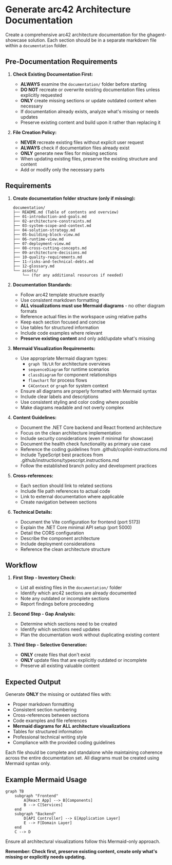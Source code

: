 # Generate arc42 Architecture Documentation

Create a comprehensive arc42 architecture documentation for the 
ghagent-showcase solution. Each section should be in a separate markdown file 
within a `documentation` folder.

## Pre-Documentation Requirements

1. **Check Existing Documentation First:**
   - **ALWAYS** examine the `documentation/` folder before starting
   - **DO NOT** recreate or overwrite existing documentation files unless 
     explicitly requested
   - **ONLY** create missing sections or update outdated content when necessary
   - If documentation already exists, analyze what's missing or needs updates
   - Preserve existing content and build upon it rather than replacing it

2. **File Creation Policy:**
   - **NEVER** recreate existing files without explicit user request
   - **ALWAYS** check if documentation files already exist
   - **ONLY** generate new files for missing sections
   - When updating existing files, preserve the existing structure and content
   - Add or modify only the necessary parts

## Requirements

1. **Create documentation folder structure (only if missing):**

   ```text
   documentation/
   ├── README.md (Table of contents and overview)
   ├── 01-introduction-and-goals.md
   ├── 02-architecture-constraints.md
   ├── 03-system-scope-and-context.md
   ├── 04-solution-strategy.md
   ├── 05-building-block-view.md
   ├── 06-runtime-view.md
   ├── 07-deployment-view.md
   ├── 08-cross-cutting-concepts.md
   ├── 09-architecture-decisions.md
   ├── 10-quality-requirements.md
   ├── 11-risks-and-technical-debts.md
   ├── 12-glossary.md
   └── assets/
       └── (for any additional resources if needed)
   ```

2. **Documentation Standards:**
   - Follow arc42 template structure exactly
   - Use consistent markdown formatting
   - **ALL visualizations must use Mermaid diagrams** - no other diagram formats
   - Reference actual files in the workspace using relative paths
   - Keep each section focused and concise
   - Use tables for structured information
   - Include code examples where relevant
   - **Preserve existing content** and only add/update what's missing

3. **Mermaid Visualization Requirements:**
   - Use appropriate Mermaid diagram types:
     - `graph TB/LR` for architecture overviews
     - `sequenceDiagram` for runtime scenarios
     - `classDiagram` for component relationships
     - `flowchart` for process flows
     - `C4Context` or `graph` for system context
   - Ensure all diagrams are properly formatted with Mermaid syntax
   - Include clear labels and descriptions
   - Use consistent styling and color coding where possible
   - Make diagrams readable and not overly complex

4. **Content Guidelines:**
   - Document the .NET Core backend and React frontend architecture
   - Focus on the clean architecture implementation
   - Include security considerations (even if minimal for showcase)
   - Document the health check functionality as primary use case
   - Reference the coding guidelines from .github/copilot-instructions.md
   - Include TypeScript best practices from .github/instructions/typescript.instructions.md
   - Follow the established branch policy and development practices

5. **Cross-references:**
   - Each section should link to related sections
   - Include file path references to actual code
   - Link to external documentation where applicable
   - Create navigation between sections

6. **Technical Details:**
   - Document the Vite configuration for frontend (port 5173)
   - Explain the .NET Core minimal API setup (port 5000)
   - Detail the CORS configuration
   - Describe the component architecture
   - Include deployment considerations
   - Reference the clean architecture structure

## Workflow

1. **First Step - Inventory Check:**
   - List all existing files in the `documentation/` folder
   - Identify which arc42 sections are already documented
   - Note any outdated or incomplete sections
   - Report findings before proceeding

2. **Second Step - Gap Analysis:**
   - Determine which sections need to be created
   - Identify which sections need updates
   - Plan the documentation work without duplicating existing content

3. **Third Step - Selective Generation:**
   - **ONLY** create files that don't exist
   - **ONLY** update files that are explicitly outdated or incomplete
   - Preserve all existing valuable content

## Expected Output

Generate **ONLY** the missing or outdated files with:

- Proper markdown formatting
- Consistent section numbering
- Cross-references between sections
- Code examples and file references
- **Mermaid diagrams for ALL architecture visualizations**
- Tables for structured information
- Professional technical writing style
- Compliance with the provided coding guidelines

Each file should be complete and standalone while maintaining coherence across 
the entire documentation set. All diagrams must be created using Mermaid 
syntax only.

## Example Mermaid Usage

```mermaid
graph TB
    subgraph "Frontend"
        A[React App] --> B[Components]
        B --> C[Services]
    end
    subgraph "Backend"
        D[API Controller] --> E[Application Layer]
        E --> F[Domain Layer]
    end
    C --> D
```

Ensure all architectural visualizations follow this Mermaid-only approach.

**Remember: Check first, preserve existing content, create only what's missing 
or explicitly needs updating.**
